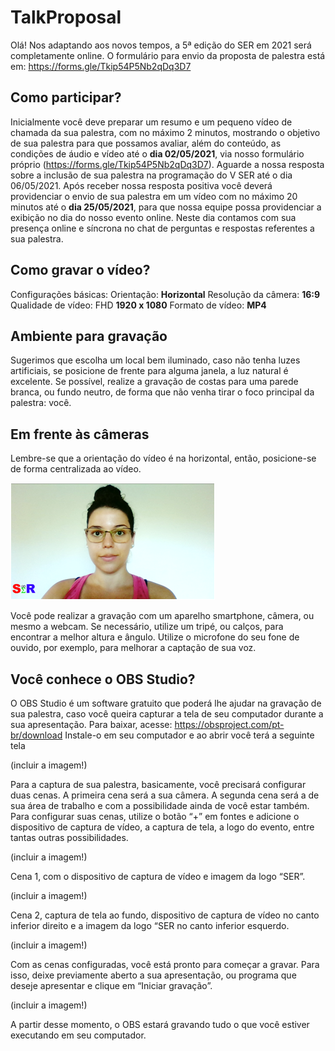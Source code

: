 # TalkProposal
Olá!
Nos adaptando aos novos tempos, a 5ª edição do SER em 2021 será completamente online.
O formulário para envio da proposta de palestra está em: https://forms.gle/Tkip54P5Nb2qDq3D7



## Como participar?
Inicialmente você deve preparar um resumo e um pequeno vídeo de chamada da sua palestra, com no máximo 2 minutos, mostrando o objetivo de sua palestra para que possamos avaliar, além do conteúdo, as condições de áudio e vídeo até o **dia 02/05/2021**, via nosso formulário próprio (https://forms.gle/Tkip54P5Nb2qDq3D7).
Aguarde a nossa resposta sobre a inclusão de sua palestra na programação do V SER até o dia 06/05/2021. Após receber nossa resposta positiva você deverá providenciar o envio de sua palestra em um vídeo com no máximo 20 minutos até o **dia 25/05/2021**, para que nossa equipe possa providenciar a exibição no dia do nosso evento online. Neste dia contamos com sua presença online e síncrona no chat de perguntas e respostas referentes a sua palestra.

## Como gravar o vídeo?
Configurações básicas:
Orientação: **Horizontal**
Resolução da câmera: **16:9**
Qualidade de vídeo: FHD **1920 x 1080**
Formato de vídeo: **MP4**

## Ambiente para gravação
Sugerimos que escolha um local bem iluminado, caso não tenha luzes artificiais, se posicione de frente para alguma janela, a luz natural é excelente.
Se possível, realize a gravação de costas para uma parede branca, ou fundo neutro, de forma que não venha tirar o foco principal da palestra: você.

## Em frente às câmeras
Lembre-se que a orientação do vídeo é na horizontal, então, posicione-se de forma centralizada ao vídeo. 

![img](https://raw.githubusercontent.com/DATAUNIRIO/TalkProposal/main/img/Imagem1.png)

Você pode realizar a gravação com um aparelho smartphone, câmera, ou mesmo a webcam. Se necessário, utilize um tripé, ou calços, para encontrar a melhor altura e ângulo. Utilize o microfone do seu fone de ouvido, por exemplo, para melhorar a captação de sua voz.

## Você conhece o OBS Studio?
O OBS Studio é um software gratuito que poderá lhe ajudar na gravação de sua palestra, caso você queira capturar a tela de seu computador durante a sua apresentação.
Para baixar, acesse: https://obsproject.com/pt-br/download
Instale-o em seu computador e ao abrir você terá a seguinte tela

(incluir a imagem!)

Para a captura de sua palestra, basicamente, você precisará configurar duas cenas.
A primeira cena será a sua câmera.
A segunda cena será a de sua área de trabalho e com a possibilidade ainda de você estar também.
Para configurar suas cenas, utilize o botão “+” em fontes e adicione o dispositivo de captura de vídeo, a captura de tela, a logo do evento, entre tantas outras possibilidades.

(incluir a imagem!)

Cena 1, com o dispositivo de captura de vídeo e imagem da logo “SER”.

(incluir a imagem!)

Cena 2, captura de tela ao fundo, dispositivo de captura de vídeo no canto inferior direito e a imagem da logo “SER no canto inferior esquerdo.
 
 (incluir a imagem!)
 
Com as cenas configuradas, você está pronto para começar a gravar. Para isso, deixe previamente aberto a sua apresentação, ou programa que deseje apresentar e clique em “Iniciar gravação”. 

(incluir a imagem!)

A partir desse momento, o OBS estará gravando tudo o que você estiver executando em seu computador. 

